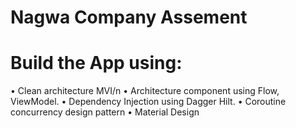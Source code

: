# Nagwa Company Assement 

# Build the App using:

• Clean architecture MVI/n
• Architecture component using Flow, ViewModel.
• Dependency Injection using Dagger Hilt.
• Coroutine concurrency design pattern
• Material Design
